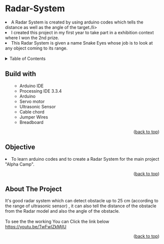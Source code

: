 # Radar-System
<li>A Radar System is created by using arduino codes which tells the distance as well as the angle of the target./li>
<li>I created this project in my first year to take part in a exhibition context where I won the 2nd prize.</li>
<li>This Radar System is given a name Snake Eyes whose job is to look at any object coming to its range.
<br>
  <br>

<!-- TABLE OF CONTENTS -->

<details>
  <summary>Table of Contents</summary>
  <ol>
    <ul>
       <li><a href="#built-with">Built With</a></li>
      <li><a href="#Objective">Objective</a></li>
      <li><a href="#about-the-project">About The Project</a></li>
      </ul>
  </ol>
</details>

<!-- Built with -->
## Build with
<ol>
    <ul>
      <li>Arduino IDE</li>
       <li>Processing IDE 3.3.4</li>
      <li>Arduino </li>
       <li>Servo motor</li>
      <li> Ultrasonic Sensor </li>
       <li>Cable chord</li>
      <li>Jumper Wires</li>
      <li>Breadboard</li>
     <!-- <li><a href="https://www.javascript.com/">JavaScript</a></li> -->
      </ul>
  <p align="right">(<a href="#Radar-System">back to top</a>)</p>
  </ol>
  
## Objective
<li>To learn arduino codes and to create a Radar System for the main project "Alpha Camp".</li>
<p align="right">(<a href="#Radar-System ">back to top</a>)</p>


<!-- ABOUT THE PROJECT -->
## About The Project
It's good radar system which can detect obstacle up to 25 cm (according to the range of ultrasonic sensor) , it can also tell the distance of the obstacle from the Radar model and also the angle of the obstacle.
<br>
<br>
To see the the working You can Click the link below
<br>
https://youtu.be/TwFwIZkMjlU


<p align="right">(<a href="#Radar-System">back to top</a>)</p>





